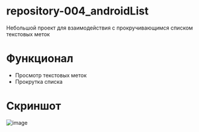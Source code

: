 # repository-004_androidList
Небольшой проект для взаимодействия с прокручивающимся списком текстовых меток
# Функционал
- Просмотр текстовых меток
- Прокрутка списка
# Скриншот
![image](https://user-images.githubusercontent.com/98954434/175019200-816e41fe-7ad9-4ff6-b218-be8bd22adbc2.png)

